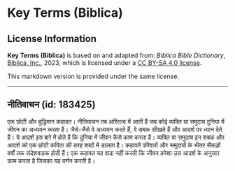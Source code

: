 # Key Terms (Biblica)

## License Information

**Key Terms (Biblica)** is based on and adapted from: _Biblica Bible Dictionary_, [Biblica, Inc.](https://www.biblica.com/), 2023, which is licensed under a [CC BY-SA 4.0 license](https://creativecommons.org/licenses/by-sa/4.0/legalcode.en).

This markdown version is provided under the same license.



--------------------------------

## नीतिवाचन (id: 183425)

एक छोटी और बुद्धिमान कहावत। नीतिवाचन तब अस्तित्व में आती हैं जब कोई व्यक्ति या समुदाय दुनिया में जीवन का अध्ययन करता है। जैसे\-जैसे वे अध्ययन करते हैं, वे सबक सीखते हैं और आदर्श पर ध्यान देते हैं। ये आदर्श इस बारे में होते हैं कि दुनिया में जीवन कैसे काम करता है। व्यक्ति या समुदाय इन सबक और आदर्श को एक छोटी कविता की तरह शब्दों में डालता है। कहावतें परिवारों और समुदायों के भीतर सैकड़ों वर्षों तक संदेशवाहक होती हैं। एक कहावत यह वादा नहीं करती कि जीवन हमेशा उस आदर्श के अनुसार काम करता है जिसका यह वर्णन करती है।


